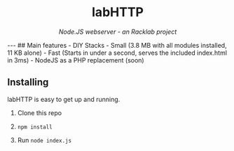 <h1 align="center">labHTTP</h1>

<p align="center">
<i>Node.JS webserver - an Racklab project</i>
</p>
---
## Main features
- DIY Stacks
- Small (3.8 MB with all modules installed, 11 KB alone)
- Fast (Starts in under a second, serves the included index.html in 3ms)
- NodeJS as a PHP replacement (soon)

## Installing
labHTTP is easy to get up and running.

1. Clone this repo

2. `npm install`

3. Run `node index.js`

